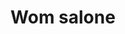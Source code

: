 ---
title: "Wom salone"
description: "Wom salone"
layout: shop
keywords:
  - 美食競賽
  - 台灣美食
  - 美食精選
datePublished: "2025-06-30"
dateModified: "2025-07-04"
city: "台南市"
district: "中西區"
address: "台南市中西區中華西路二段12巷30號"
phone: "062998485"
geo: "22.987403532617666, 120.18754014421596"
google_map: "https://maps.app.goo.gl/qAL7ECucSyBwGb9z7"
footinder: "https://footinder.com.tw/%E5%8F%B0%E5%8D%97%E5%B8%82%E4%B8%AD%E8%A5%BF%E5%8D%80/99006/"
official: "https://www.instagram.com/wom_salone/"
award:
  - name: "500盤"
    year: "2024"
    entries:
      - dishes:
          - "法式紅酒牛肉"

---